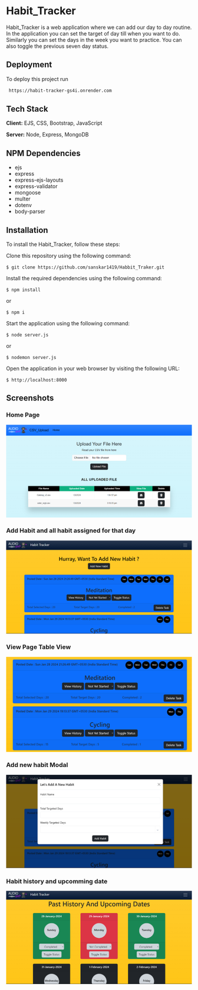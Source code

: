 # Habit_Tracker

Habit_Tracker is a web application where we can add our day to day routine. In the application you can set the target of day till when you want to do. Similarly you can set the days in the week you want to practice. You can also toggle the previous seven day status.

## Deployment

To deploy this project run

```bash
 https://habit-tracker-gs4i.onrender.com
```

## Tech Stack

**Client:** EJS, CSS, Bootstrap, JavaScript

**Server:** Node, Express, MongoDB

## NPM Dependencies

- ejs
- express
- express-ejs-layouts
- express-validator
- mongoose
- multer
- dotenv
- body-parser

## Installation

To install the Habit_Tracker, follow these steps:

Clone this repository using the following command:

```
$ git clone https://github.com/sanskar1419/Habbit_Traker.git
```

Install the required dependencies using the following command:

```
$ npm install
```

or

```
$ npm i
```

Start the application using the following command:

```
$ node server.js
```

or

```
$ nodemon server.js
```

Open the application in your web browser by visiting the following URL:

```
$ http://localhost:8000
```

## Screenshots

### Home Page

![Home](https://github.com/sanskar1419/Project_Screenshot/blob/master/CSV_Upload/Screenshot%202024-02-01%20151357.png?raw=true)

### Add Habit and all habit assigned for that day

![Habit](https://github.com/sanskar1419/Project_Screenshot/blob/master/Habit_Tracker/Screenshot%202024-02-01%20155952.png?raw=true)

### View Page Table View

![Habit](https://github.com/sanskar1419/Project_Screenshot/blob/master/Habit_Tracker/Screenshot%202024-02-01%20160013.png?raw=true)

### Add new habit Modal

![Habit](https://github.com/sanskar1419/Project_Screenshot/blob/master/Habit_Tracker/Screenshot%202024-02-01%20160025.png?raw=true)

### Habit history and upcomming date

![Habit history and upcomming date](https://github.com/sanskar1419/Project_Screenshot/blob/master/Habit_Tracker/Screenshot%202024-02-01%20160048.png?raw=true)
